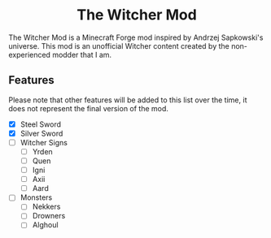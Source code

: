 <h1 align="center">The Witcher Mod</h1>

  The Witcher Mod is a Minecraft Forge mod inspired by Andrzej Sapkowski's universe. This mod is an unofficial Witcher content created by the non-experienced modder that I am.

## Features
Please note that other features will be added to this list over the time, it does not represent the final version of the mod.
- [X] Steel Sword
- [X] Silver Sword
- [ ] Witcher Signs
  - [ ] Yrden
  - [ ] Quen
  - [ ] Igni
  - [ ] Axii
  - [ ] Aard
- [ ] Monsters
  - [ ] Nekkers
  - [ ] Drowners
  - [ ] Alghoul
